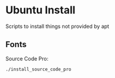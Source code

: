 # Ubuntu Install
Scripts to install things not provided by apt  

Fonts
-- 
Source Code Pro:
```
./install_source_code_pro
```
